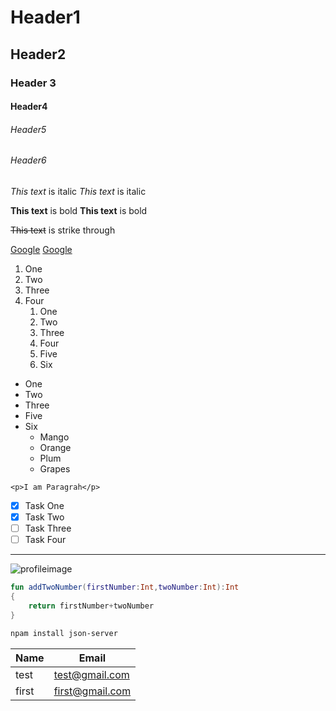 <!--Headers-->
# Header1
## Header2
### Header 3
#### Header4
###### Header5
###### Header6

<!--Italic-->
*This text* is italic
_This text_ is italic

<!--Bold-->
**This text** is bold
__This text__ is bold
<!--Strike through-->
~~This text~~ is strike through

<!--Links-->
[Google](https://google.com)
[Google](https://google.com "This is Link Hint")


<!--Lists-->
<!-- Ordered List-->
1. One
1. Two
1. Three
1. Four
    1. One
    1. Two
    1. Three
    1. Four
    1. Five
    1. Six

<!--UnOrdered List-->
* One
* Two
* Three
* Five
* Six
    * Mango
    * Orange
    * Plum
    * Grapes

<!--Inline Code-->
`<p>I am Paragrah</p>`
<!-- Github-->

<!-- Tasks List-->
* [x] Task One
* [x] Task Two
* [ ] Task Three
* [ ] Task Four

<!-- Horizontal Rule-->
-----------

<!-- Image-->
![profileimage](https://i7.fnp.com/images/pr/s/v20180606180154/graceful-pink-roses-in-a-box_1.jpg)


<!--Code blocks-->

```kotlin
fun addTwoNumber(firstNumber:Int,twoNumber:Int):Int
{
    return firstNumber+twoNumber
}
```

```bash
npam install json-server

```
<!-- Tables -->
| Name    | Email |
|---------|------ |
| test   | test@gmail.com|
|first|first@gmail.com |




